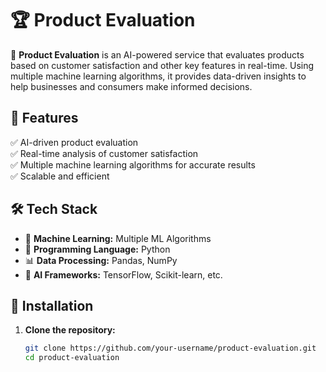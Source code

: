 # 🏆 Product Evaluation  

🚀 **Product Evaluation** is an AI-powered service that evaluates products based on customer satisfaction and other key features in real-time. Using multiple machine learning algorithms, it provides data-driven insights to help businesses and consumers make informed decisions.  

## 📌 Features  
✅ AI-driven product evaluation  
✅ Real-time analysis of customer satisfaction  
✅ Multiple machine learning algorithms for accurate results  
✅ Scalable and efficient  

## 🛠 Tech Stack  
- 🧠 **Machine Learning:** Multiple ML Algorithms  
- 🐍 **Programming Language:** Python  
- 📊 **Data Processing:** Pandas, NumPy  
- 🤖 **AI Frameworks:** TensorFlow, Scikit-learn, etc.  

## 🚀 Installation  
1. **Clone the repository:**  
   ```bash
   git clone https://github.com/your-username/product-evaluation.git
   cd product-evaluation

